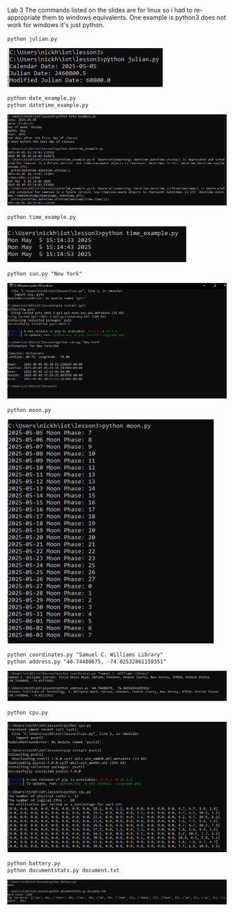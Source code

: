 Lab 3
The commands listed on the slides are for linux so i had to re-appropriate them to windows equivalents. One example is python3 does not work for windows it's just python.

`python julian.py`

![Julian](julian.PNG)

```
python date_example.py
python datetime_example.py
```

![Dates](date.PNG)

`python time_example.py`

![Time](time.PNG)

`python sun.py "New York"`

![NewYork](Newyork.PNG)

`python moon.py`

![Moon](moon.PNG)

```
python coordinates.py "Samuel C. Williams Library"
python address.py "40.74480675, -74.02532861159351"
```

![Stevens](stevens.PNG)

`python cpu.py`

![CPU](cpu.PNG)

```
python battery.py
python documentstats.py document.txt
```

![last](last.PNG)





